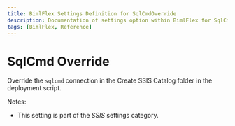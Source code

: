 ```yaml
---
title: BimlFlex Settings Definition for SqlCmdOverride
description: Documentation of settings option within BimlFlex for SqlCmdOverride
tags: [BimlFlex, Reference]
---
```


# SqlCmd Override

Override the `sqlcmd` connection in the Create SSIS Catalog folder in the deployment script.

Notes:

* This setting is part of the *SSIS* settings category.

